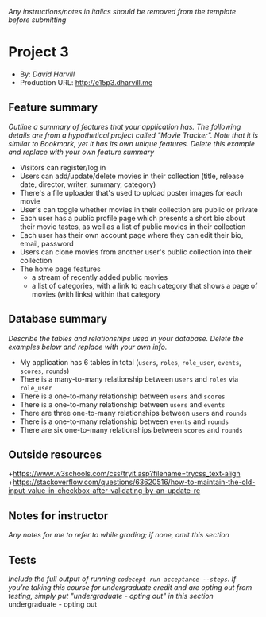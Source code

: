 *Any instructions/notes in italics should be removed from the template before submitting*

# Project 3
+ By: *David Harvill*
+ Production URL: <http://e15p3.dharvill.me>

## Feature summary
*Outline a summary of features that your application has. The following details are from a hypothetical project called "Movie Tracker". Note that it is similar to Bookmark, yet it has its own unique features. Delete this example and replace with your own feature summary*

+ Visitors can register/log in
+ Users can add/update/delete movies in their collection (title, release date, director, writer, summary, category)
+ There's a file uploader that's used to upload poster images for each movie
+ User's can toggle whether movies in their collection are public or private
+ Each user has a public profile page which presents a short bio about their movie tastes, as well as a list of public movies in their collection
+ Each user has their own account page where they can edit their bio, email, password
+ Users can clone movies from another user's public collection into their collection
+ The home page features
  + a stream of recently added public movies
  + a list of categories, with a link to each category that shows a page of movies (with links) within that category

  
## Database summary
*Describe the tables and relationships used in your database. Delete the examples below and replace with your own info.*

+ My application has 6 tables in total (`users`, `roles`, `role_user`, `events`, `scores`, `rounds`)
+ There is a many-to-many relationship between `users` and `roles` via `role_user`
+ There is a one-to-many relationship between `users` and `scores`
+ There is a one-to-many relationship between `users` and `events`
+ There are three one-to-many relationships between `users` and `rounds`
+ There is a one-to-many relationship between `events` and `rounds`
+ There are six one-to-many relationships between `scores` and `rounds`

## Outside resources
+https://www.w3schools.com/css/tryit.asp?filename=trycss_text-align
+https://stackoverflow.com/questions/63620516/how-to-maintain-the-old-input-value-in-checkbox-after-validating-by-an-update-re

## Notes for instructor
*Any notes for me to refer to while grading; if none, omit this section*

## Tests
*Include the full output of running `codecept run acceptance --steps`. If you’re taking this course for undergraduate credit and are opting out from testing, simply put "undergraduate - opting out" in this section*  
undergraduate - opting out